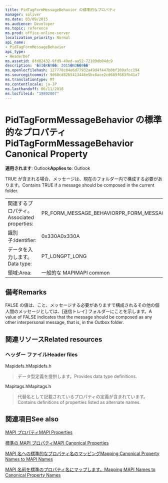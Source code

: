 ```yaml
---
title: PidTagFormMessageBehavior の標準的なプロパティ
manager: soliver
ms.date: 03/09/2015
ms.audience: Developer
ms.topic: reference
ms.prod: office-online-server
localization_priority: Normal
api_name:
- PidTagFormMessageBehavior
api_type:
- HeaderDef
ms.assetid: 8fd82432-9fd9-49ed-aa52-72109db04dc9
description: '�ŏI�X�V��: 2015�N3��9��'
ms.openlocfilehash: 127770c04e6d77932a49d4f447b0bf109afcc194
ms.sourcegitcommit: 9d60cd82b5413446e5bc8ace2cd689f683fb41a7
ms.translationtype: MT
ms.contentlocale: ja-JP
ms.lasthandoff: 06/11/2018
ms.locfileid: "19802807"
---
```

# <a name="pidtagformmessagebehavior-canonical-property"></a><span data-ttu-id="1a5b7-103">PidTagFormMessageBehavior の標準的なプロパティ</span><span class="sxs-lookup"><span data-stu-id="1a5b7-103">PidTagFormMessageBehavior Canonical Property</span></span>

  
  
<span data-ttu-id="1a5b7-104">**適用されます**: Outlook</span><span class="sxs-lookup"><span data-stu-id="1a5b7-104">**Applies to**: Outlook</span></span> 
  
<span data-ttu-id="1a5b7-105">TRUE が含まれる場合、メッセージは、現在のフォルダー内で構成する必要があります。</span><span class="sxs-lookup"><span data-stu-id="1a5b7-105">Contains TRUE if a message should be composed in the current folder.</span></span> 
  
|||
|:-----|:-----|
|<span data-ttu-id="1a5b7-106">関連するプロパティ。</span><span class="sxs-lookup"><span data-stu-id="1a5b7-106">Associated properties:</span></span>  <br/> |<span data-ttu-id="1a5b7-107">PR_FORM_MESSAGE_BEHAVIOR</span><span class="sxs-lookup"><span data-stu-id="1a5b7-107">PR_FORM_MESSAGE_BEHAVIOR</span></span>  <br/> |
|<span data-ttu-id="1a5b7-108">識別子:</span><span class="sxs-lookup"><span data-stu-id="1a5b7-108">Identifier:</span></span>  <br/> |<span data-ttu-id="1a5b7-109">0x330A</span><span class="sxs-lookup"><span data-stu-id="1a5b7-109">0x330A</span></span>  <br/> |
|<span data-ttu-id="1a5b7-110">データを入力します。</span><span class="sxs-lookup"><span data-stu-id="1a5b7-110">Data type:</span></span>  <br/> |<span data-ttu-id="1a5b7-111">PT_LONG</span><span class="sxs-lookup"><span data-stu-id="1a5b7-111">PT_LONG</span></span>  <br/> |
|<span data-ttu-id="1a5b7-112">領域:</span><span class="sxs-lookup"><span data-stu-id="1a5b7-112">Area:</span></span>  <br/> |<span data-ttu-id="1a5b7-113">一般的な MAPI</span><span class="sxs-lookup"><span data-stu-id="1a5b7-113">MAPI common</span></span>  <br/> |
   
## <a name="remarks"></a><span data-ttu-id="1a5b7-114">備考</span><span class="sxs-lookup"><span data-stu-id="1a5b7-114">Remarks</span></span>

<span data-ttu-id="1a5b7-115">FALSE の値は、こと、メッセージする必要がありますで構成されるその他の個人間のメッセージとしては、[送信トレイ] フォルダーにことを示します。</span><span class="sxs-lookup"><span data-stu-id="1a5b7-115">A value of FALSE indicates that the message should be composed as any other interpersonal message, that is, in the Outbox folder.</span></span> 
  
## <a name="related-resources"></a><span data-ttu-id="1a5b7-116">関連リソース</span><span class="sxs-lookup"><span data-stu-id="1a5b7-116">Related resources</span></span>

### <a name="header-files"></a><span data-ttu-id="1a5b7-117">ヘッダー ファイル</span><span class="sxs-lookup"><span data-stu-id="1a5b7-117">Header files</span></span>

<span data-ttu-id="1a5b7-118">Mapidefs.h</span><span class="sxs-lookup"><span data-stu-id="1a5b7-118">Mapidefs.h</span></span>
  
> <span data-ttu-id="1a5b7-119">データ型定義を提供します。</span><span class="sxs-lookup"><span data-stu-id="1a5b7-119">Provides data type definitions.</span></span>
    
<span data-ttu-id="1a5b7-120">Mapitags.h</span><span class="sxs-lookup"><span data-stu-id="1a5b7-120">Mapitags.h</span></span>
  
> <span data-ttu-id="1a5b7-121">代替名として記載されているプロパティの定義が含まれています。</span><span class="sxs-lookup"><span data-stu-id="1a5b7-121">Contains definitions of properties listed as alternate names.</span></span>
    
## <a name="see-also"></a><span data-ttu-id="1a5b7-122">関連項目</span><span class="sxs-lookup"><span data-stu-id="1a5b7-122">See also</span></span>



[<span data-ttu-id="1a5b7-123">MAPI プロパティ</span><span class="sxs-lookup"><span data-stu-id="1a5b7-123">MAPI Properties</span></span>](mapi-properties.md)
  
[<span data-ttu-id="1a5b7-124">標準の MAPI プロパティ</span><span class="sxs-lookup"><span data-stu-id="1a5b7-124">MAPI Canonical Properties</span></span>](mapi-canonical-properties.md)
  
[<span data-ttu-id="1a5b7-125">MAPI 名への標準的なプロパティ名のマッピング</span><span class="sxs-lookup"><span data-stu-id="1a5b7-125">Mapping Canonical Property Names to MAPI Names</span></span>](mapping-canonical-property-names-to-mapi-names.md)
  
[<span data-ttu-id="1a5b7-126">MAPI 名前を標準のプロパティ名にマップします。</span><span class="sxs-lookup"><span data-stu-id="1a5b7-126">Mapping MAPI Names to Canonical Property Names</span></span>](mapping-mapi-names-to-canonical-property-names.md)

